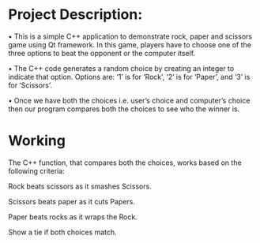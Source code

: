 # Project Description:

• This is a simple C++ application to demonstrate rock, paper and scissors game using Qt framework. In this game, players have to choose one of the three options to beat the opponent or the computer itself.

• The C++ code generates a random choice by creating an integer to indicate that option. Options are: ‘1’ is for ‘Rock’, ‘2’ is for ‘Paper’, and ‘3’ is for ‘Scissors’.

• Once we have both the choices i.e. user’s choice and computer’s choice then our program compares both the choices to see who the winner is.


 # Working
The C++ function, that compares both the choices, works based on the following criteria:

Rock beats scissors as it smashes Scissors.

Scissors beats paper as it cuts Papers.

Paper beats rocks as it wraps the Rock.

Show a tie if both choices match.
